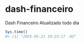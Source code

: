 
<!-- README.md is generated from README.Rmd. Please edit that file -->

# dash-financeiro

Dash Financeiro Atualizado todo dia

``` r
Sys.time()
#> [1] "2025-05-21 19:23:17 -03"
```
